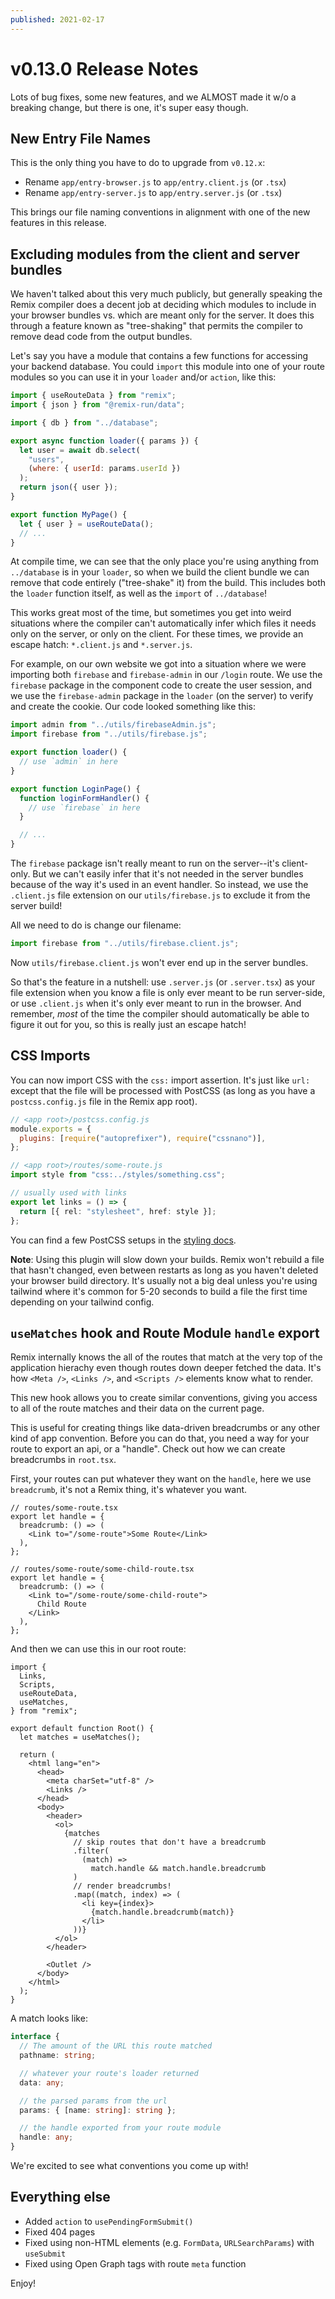 ```yaml
---
published: 2021-02-17
---
```


# v0.13.0 Release Notes

Lots of bug fixes, some new features, and we ALMOST made it w/o a breaking change, but there is one, it's super easy though.

## New Entry File Names

This is the only thing you have to do to upgrade from `v0.12.x`:

- Rename `app/entry-browser.js` to `app/entry.client.js` (or `.tsx`)
- Rename `app/entry-server.js` to `app/entry.server.js` (or `.tsx`)

This brings our file naming conventions in alignment with one of the new features in this release.

## Excluding modules from the client and server bundles

We haven't talked about this very much publicly, but generally speaking the Remix compiler does a decent job at deciding which modules to include in your browser bundles vs. which are meant only for the server. It does this through a feature known as "tree-shaking" that permits the compiler to remove dead code from the output bundles.

Let's say you have a module that contains a few functions for accessing your backend database. You could `import` this module into one of your route modules so you can use it in your `loader` and/or `action`, like this:

```js
import { useRouteData } from "remix";
import { json } from "@remix-run/data";

import { db } from "../database";

export async function loader({ params }) {
  let user = await db.select(
    "users",
    (where: { userId: params.userId })
  );
  return json({ user });
}

export function MyPage() {
  let { user } = useRouteData();
  // ...
}
```

At compile time, we can see that the only place you're using anything from `../database` is in your `loader`, so when we build the client bundle we can remove that code entirely ("tree-shake" it) from the build. This includes both the `loader` function itself, as well as the `import` of `../database`!

This works great most of the time, but sometimes you get into weird situations where the compiler can't automatically infer which files it needs only on the server, or only on the client. For these times, we provide an escape hatch: `*.client.js` and `*.server.js`.

For example, on our own website we got into a situation where we were importing both `firebase` and `firebase-admin` in our `/login` route. We use the `firebase` package in the component code to create the user session, and we use the `firebase-admin` package in the `loader` (on the server) to verify and create the cookie. Our code looked something like this:

```js
import admin from "../utils/firebaseAdmin.js";
import firebase from "../utils/firebase.js";

export function loader() {
  // use `admin` in here
}

export function LoginPage() {
  function loginFormHandler() {
    // use `firebase` in here
  }

  // ...
}
```

The `firebase` package isn't really meant to run on the server--it's client-only. But we can't easily infer that it's not needed in the server bundles because of the way it's used in an event handler. So instead, we use the `.client.js` file extension on our `utils/firebase.js` to exclude it from the server build!

All we need to do is change our filename:

```js
import firebase from "../utils/firebase.client.js";
```

Now `utils/firebase.client.js` won't ever end up in the server bundles.

So that's the feature in a nutshell: use `.server.js` (or `.server.tsx`) as your file extension when you know a file is only ever meant to be run server-side, or use `.client.js` when it's only ever meant to run in the browser. And remember, _most_ of the time the compiler should automatically be able to figure it out for you, so this is really just an escape hatch!

## CSS Imports

You can now import CSS with the `css:` import assertion. It's just like `url:` except that the file will be processed with PostCSS (as long as you have a `postcss.config.js` file in the Remix app root).

```js
// <app root>/postcss.config.js
module.exports = {
  plugins: [require("autoprefixer"), require("cssnano")],
};
```

```ts
// <app root>/routes/some-route.js
import style from "css:../styles/something.css";

// usually used with links
export let links = () => {
  return [{ rel: "stylesheet", href: style }];
};
```

You can find a few PostCSS setups in the [styling docs](https://remix.run/dashboard/docs/styling).

**Note**: Using this plugin will slow down your builds. Remix won't rebuild a file that hasn't changed, even between restarts as long as you haven't deleted your browser build directory. It's usually not a big deal unless you're using tailwind where it's common for 5-20 seconds to build a file the first time depending on your tailwind config.

## `useMatches` hook and Route Module `handle` export

Remix internally knows the all of the routes that match at the very top of the application hierachy even though routes down deeper fetched the data. It's how `<Meta />`, `<Links />`, and `<Scripts />` elements know what to render.

This new hook allows you to create similar conventions, giving you access to all of the route matches and their data on the current page.

This is useful for creating things like data-driven breadcrumbs or any other kind of app convention. Before you can do that, you need a way for your route to export an api, or a "handle". Check out how we can create breadcrumbs in `root.tsx`.

First, your routes can put whatever they want on the `handle`, here we use `breadcrumb`, it's not a Remix thing, it's whatever you want.

```tsx
// routes/some-route.tsx
export let handle = {
  breadcrumb: () => (
    <Link to="/some-route">Some Route</Link>
  ),
};
```

```tsx
// routes/some-route/some-child-route.tsx
export let handle = {
  breadcrumb: () => (
    <Link to="/some-route/some-child-route">
      Child Route
    </Link>
  ),
};
```

And then we can use this in our root route:

```tsx
import {
  Links,
  Scripts,
  useRouteData,
  useMatches,
} from "remix";

export default function Root() {
  let matches = useMatches();

  return (
    <html lang="en">
      <head>
        <meta charSet="utf-8" />
        <Links />
      </head>
      <body>
        <header>
          <ol>
            {matches
              // skip routes that don't have a breadcrumb
              .filter(
                (match) =>
                  match.handle && match.handle.breadcrumb
              )
              // render breadcrumbs!
              .map((match, index) => (
                <li key={index}>
                  {match.handle.breadcrumb(match)}
                </li>
              ))}
          </ol>
        </header>

        <Outlet />
      </body>
    </html>
  );
}
```

A match looks like:

```ts
interface {
  // The amount of the URL this route matched
  pathname: string;

  // whatever your route's loader returned
  data: any;

  // the parsed params from the url
  params: { [name: string]: string };

  // the handle exported from your route module
  handle: any;
}
```

We're excited to see what conventions you come up with!

## Everything else

- Added `action` to `usePendingFormSubmit()`
- Fixed 404 pages
- Fixed using non-HTML elements (e.g. `FormData`, `URLSearchParams`) with `useSubmit`
- Fixed using Open Graph tags with route `meta` function

Enjoy!
